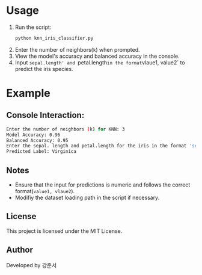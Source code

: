 

# Usage

1. Run the script:
   ```bash
   python knn_iris_classifier.py
   ```
2. Enter the number of neighbors(`k`) when prompted.
3. View the model's accuracy and balanced accuracy in the console.
4. Input `sepal.length' and `petal.length` in the format `vlaue1, value2` to predict the iris species.

# Example
## Console Interaction:
```bash
Enter the number of neighbors (k) for KNN: 3
Model Accuracy: 0.96
Balanced Accuracy: 0.95
Enter the sepal. length and petal.length for the iris in the format 'sepal_length, petal_length': 5.1, 1.8
Predicted Label: Virginica
```

## Notes
- Ensure that the input for predictions is numeric and follows the correct format(`value1, vlaue2`).
- Modifiy the dataset loading path in the script if necessary.

## License
This project is licensed under the MIT License.

## Author
Developed by 강준서
